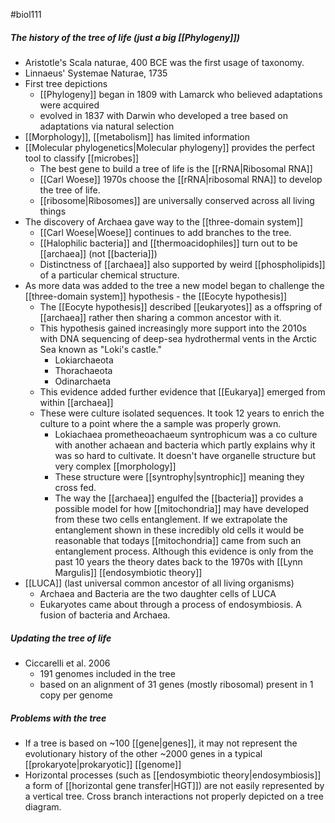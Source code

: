 #biol111 
##### The history of the tree of life (just a big [[Phylogeny]])
- Aristotle's Scala naturae, 400 BCE was the first usage of taxonomy. 
- Linnaeus' Systemae Naturae, 1735
- First tree depictions
	- [[Phylogeny]] began in 1809 with Lamarck who believed adaptations were acquired
	- evolved in 1837 with Darwin who developed a tree based on adaptations via natural selection
- [[Morphology]], [[metabolism]] has limited information
- [[Molecular phylogenetics|Molecular phylogeny]] provides the perfect tool to classify [[microbes]]
	- The best gene to build a tree of life is the [[rRNA|Ribosomal RNA]]
	- [[Carl Woese]] 1970s choose the [[rRNA|ribosomal RNA]] to develop the tree of life. 
	- [[ribosome|Ribosomes]] are universally conserved across all living things
- The discovery of Archaea gave way to the [[three-domain system]]
	- [[Carl Woese|Woese]] continues to add branches to the tree.
	- [[Halophilic bacteria]] and [[thermoacidophiles]] turn out to be [[archaea]] (not [[bacteria]])
	- Distinctness of [[archaea]] also supported by weird [[phospholipids]] of a particular chemical structure.
- As more data was added to the tree a new model began to challenge the [[three-domain system]] hypothesis - the [[Eocyte hypothesis]]
	- The [[Eocyte hypothesis]] described [[eukaryotes]] as a offspring of [[archaea]] rather then sharing a common ancestor with it.
	- This hypothesis gained increasingly more support into the 2010s with DNA sequencing of deep-sea hydrothermal vents in the Arctic Sea known as "Loki's castle." 
		- Lokiarchaeota
		- Thorachaeota
		- Odinarchaeta
	- This evidence added further evidence that [[Eukarya]] emerged from within [[archaea]]
	- These were culture isolated sequences. It took 12 years to enrich the culture to a point where the a sample was properly grown. 
		- Lokiachaea prometheoachaeum syntrophicum was a co culture with another achaean and bacteria which partly explains why it was so hard to cultivate. It doesn't have organelle structure but very complex [[morphology]]
		- These structure were [[syntrophy|syntrophic]] meaning they cross fed.
		- The way the [[archaea]] engulfed the [[bacteria]] provides a possible model for how [[mitochondria]] may have developed from these two cells entanglement. If we extrapolate the entanglement shown in these incredibly old cells it would be reasonable that todays [[mitochondria]] came from such an entanglement process. Although this evidence is only from the past 10 years the theory dates back to the 1970s with [[Lynn Margulis]] [[endosymbiotic theory]]
- [[LUCA]] (last universal common ancestor of all living organisms)
	- Archaea and Bacteria are the two daughter cells of LUCA
	- Eukaryotes came about through a process of endosymbiosis. A fusion of bacteria and Archaea.
##### Updating the tree of life
- Ciccarelli et al. 2006
	- 191 genomes included in the tree
	- based on an alignment of 31 genes (mostly ribosomal) present in 1 copy per genome

##### Problems with the tree
- If a tree is based on ~100 [[gene|genes]], it may not represent the evolutionary history of the other ~2000 genes in a typical [[prokaryote|prokaryotic]] [[genome]]
- Horizontal processes (such as [[endosymbiotic theory|endosymbiosis]] a form of [[horizontal gene transfer|HGT]]) are not easily represented by a vertical tree. Cross branch interactions not properly depicted on a tree diagram. 